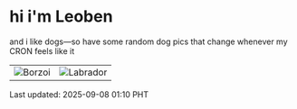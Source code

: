 # hi i'm Leoben

and i like dogs—so have some random dog pics that change whenever my CRON feels like it

|  |  |
|--------|----------|
| ![Borzoi](https://random-dog-vercel.vercel.app/api/random-borzoi?v=1757265026) | ![Labrador](https://random-dog-vercel.vercel.app/api/random-labrador?v=1757265026) |

Last updated: 2025-09-08 01:10 PHT

